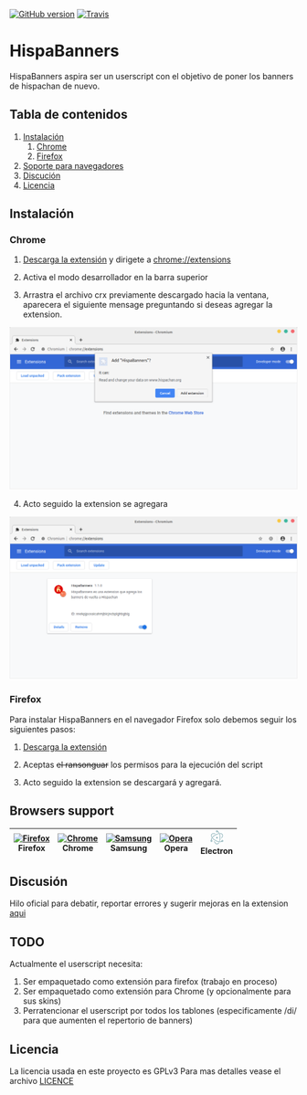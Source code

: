 [![GitHub version](https://badge.fury.io/gh/Naereen%2FStrapDown.js.svg)](https://github.com/Naereen/StrapDown.js)
[![Travis](https://img.shields.io/travis/godban/browsers-support-badges.svg)](https://github.com/godban/browsers-support-badges)

# HispaBanners
HispaBanners aspira ser un userscript con el objetivo de poner los banners de hispachan de nuevo.

## Tabla de contenidos

1. [Instalación](#instalación)
      1. [Chrome](#chrome)
      1. [Firefox](#firefox)
2. [Soporte para navegadores](#browsers-support)
3. [Discución](#discusión)
4. [Licencia](#licencia)

## Instalación

### Chrome

1. [Descarga la extensión](https://github.com/1-byte-man/HispaBanners/releases/download/1.1.1/HispaBanners.crx) y dirigete a [chrome://extensions](chrome://extensions/)

2. Activa el modo desarrollador en la barra superior

3. Arrastra el archivo crx previamente descargado hacia la ventana, aparecera el siguiente mensage preguntando si deseas agregar la extension.

![modal confirm](static/img/01.png)

4. Acto seguido la extension se agregara

![ext enabled](static/img/02.png)

### Firefox

Para instalar HispaBanners en el navegador Firefox solo debemos seguir los siguientes pasos:

1. [Descarga la extensión](https://addons.mozilla.org/es/firefox/addon/hispabanners/)

2. Aceptas ~~el ransonguar~~ los permisos para la ejecución del script

3. Acto seguido la extension se descargará y agregará.

## Browsers support

| [<img src="https://raw.githubusercontent.com/alrra/browser-logos/master/src/firefox/firefox_48x48.png" alt="Firefox" width="24px" height="24px" />](http://godban.github.io/browsers-support-badges/)<br>Firefox | [<img src="https://raw.githubusercontent.com/alrra/browser-logos/master/src/chrome/chrome_48x48.png" alt="Chrome" width="24px" height="24px" />](http://godban.github.io/browsers-support-badges/)<br>Chrome | [<img src="https://raw.githubusercontent.com/alrra/browser-logos/master/src/samsung-internet/samsung-internet_48x48.png" alt="Samsung" width="24px" height="24px" />](http://godban.github.io/browsers-support-badges/)<br>Samsung | [<img src="https://raw.githubusercontent.com/alrra/browser-logos/master/src/opera/opera_48x48.png" alt="Opera" width="24px" height="24px" />](http://godban.github.io/browsers-support-badges/)<br>Opera | [<img src="https://raw.githubusercontent.com/alrra/browser-logos/master/src/electron/electron_48x48.png" alt="Electron" width="24px" height="24px" />](http://godban.github.io/browsers-support-badges/)<br>Electron |
| --------- | --------- | --------- | --------- | --------- |

## Discusión

Hilo oficial para debatir, reportar errores y sugerir mejoras en la extension [aqui](https://www.hispachan.org/m/res/63092.html)

## TODO
Actualmente el userscript necesita:
1. Ser empaquetado como extensión para firefox (trabajo en proceso)
2. Ser empaquetado como extensión para Chrome (y opcionalmente para sus skins)
3. Perratencionar el userscript por todos los tablones (especificamente /di/ para que aumenten el repertorio de banners)

## Licencia

La licencia usada en este proyecto es GPLv3 Para mas detalles vease el archivo [LICENCE](LICENsE)
